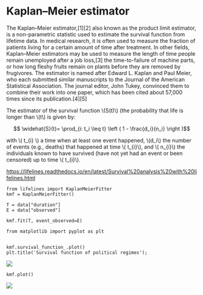# Kaplan–Meier estimator

The Kaplan–Meier estimator,[1][2] also known as the product limit estimator, is a non-parametric statistic used to estimate the survival function from lifetime data. In medical research, it is often used to measure the fraction of patients living for a certain amount of time after treatment. In other fields, Kaplan–Meier estimators may be used to measure the length of time people remain unemployed after a job loss,[3] the time-to-failure of machine parts, or how long fleshy fruits remain on plants before they are removed by frugivores. The estimator is named after Edward L. Kaplan and Paul Meier, who each submitted similar manuscripts to the Journal of the American Statistical Association. The journal editor, John Tukey, convinced them to combine their work into one paper, which has been cited about 57,000 times since its publication.[4][5]

The estimator of the survival function \\\(S(t)\\\) (the probability that life is longer than \\\(t\\\) is given by:

$$ \widehat{S}(t)= \prod_{i: t_i \leq t} \left ( 1 - \frac{d_i}{n_i}  \right )$$

with \\\( t_{i} \\\) a time when at least one event happened, \\\(d_i\\\)  the number of events (e.g., deaths) that happened at time \\\( t_{i}\\\), and \\\( n_{i}\\\) the individuals known to have survived (have not yet had an event or been censored) up to time \\\( t_{i}\\\).

https://lifelines.readthedocs.io/en/latest/Survival%20analysis%20with%20lifelines.html

```
from lifelines import KaplanMeierFitter
kmf = KaplanMeierFitter()

```
```
T = data["duration"]
E = data["observed"]

kmf.fit(T, event_observed=E)
```
```
from matplotlib import pyplot as plt


kmf.survival_function_.plot()
plt.title('Survival function of political regimes');
```
![](https://lifelines.readthedocs.io/en/latest/_images/lifelines_intro_kmf_curve.png)

```
kmf.plot()

```

![](https://lifelines.readthedocs.io/en/latest/_images/lifelines_intro_kmf_fitter.png)

